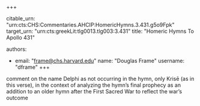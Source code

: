 +++


citable_urn: "urn:cts:CHS:Commentaries.AHCIP:HomericHymns.3.431.g5o9Fpk"
target_urn: "urn:cts:greekLit:tlg0013.tlg003:3.431"
title: "Homeric Hymns To Apollo 431"

authors:
- email: "frame@chs.harvard.edu"
  name: "Douglas Frame"
  username: "dframe"
+++

<p>comment on the name Delphi as not occurring in the hymn, only Krisē (as in this verse), in the context of analyzing the hymn’s final prophecy as an addition to an older hymn after the First Sacred War to reflect the war’s outcome</p>